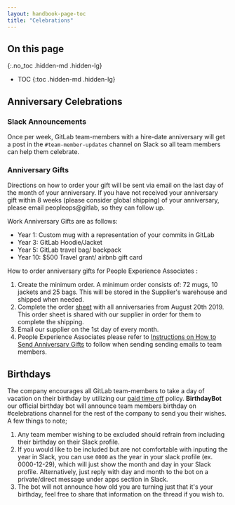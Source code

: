 ```yaml
---
layout: handbook-page-toc
title: "Celebrations"
---
```


## On this page
{:.no_toc .hidden-md .hidden-lg}

- TOC
{:toc .hidden-md .hidden-lg}

## Anniversary Celebrations

### Slack Announcements

Once per week, GitLab team-members with a hire-date anniversary will get a post in the `#team-member-updates` channel on Slack so all team members can help them celebrate.

### Anniversary Gifts

Directions on how to order your gift will be sent via email on the last day of the month of your anniversary. If you have not received your anniversary gift within 8 weeks (please consider global shipping) of your anniversary, please email peopleops@gitlab, so they can follow up.

Work Anniversary Gifts are as follows:
* Year 1:  Custom mug with a representation of your commits in GitLab
* Year 3:  GitLab Hoodie/Jacket 
* Year 5:  GitLab travel bag/ backpack
* Year 10: $500 Travel grant/ airbnb gift card

How to order anniversary gifts for People Experience Associates :
1. Create the minimum order. A minimum order consists of: 72 mugs, 10 jackets and 25 bags. This will be stored in the Supplier's warehouse and shipped when needed.
2. Complete the order [sheet](https://docs.google.com/spreadsheets/d/1wL-M4YN1L0s8GwB68BrMjOU6QBmXjgPeYeB8da352oo/edit?ts=5d5bad32#gid=0) with all anniversaries from August 20th 2019. This order sheet is shared with our supplier in order for them to complete the shipping.
3. Email our supplier on the 1st day of every month.
4. People Experience Associates please refer to [Instructions on How to Send Anniversary Gifts](https://gitlab.com/gitlab-com/people-group/people-operations-and-experience-team-training/blob/master/Anniversary%20Gifts.md#instructions-on-how-to-send-anniversary-gifts) to follow when sending sending emails to team members.

## Birthdays

The company encourages all GitLab team-members to take a day of vacation on their birthday by utilizing our [paid time off](/handbook/paid-time-off/) policy.
**BirthdayBot** our official birthday bot will announce team members birthday on #celebrations channel for the rest of the company to send you their wishes. A few things to note;
1. Any team member wishing to be excluded should refrain from including their birthday on their Slack profile.
1. If you would like to be included but are not comfortable with inputing the year in Slack, you can use `0000` as the year in your slack profile (ex. 0000-12-29), which will just show the month and day in your Slack profile. Alternatively, just reply with day and month to the bot on a private/direct message under apps section in Slack.
1. The bot will not announce how old you are turning just that it's your birthday, feel free to share that information on the thread if you wish to.
